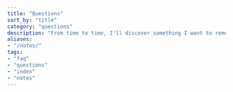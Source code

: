 ```yaml
---
title: "Questions"
sort_by: "title"
category: "questions"
description: "From time to time, I'll discover something I want to remember and jot it down here"
aliases:
- "/notes/"
tags:
- "faq"
- "questions"
- "index"
- "notes"
---
```

